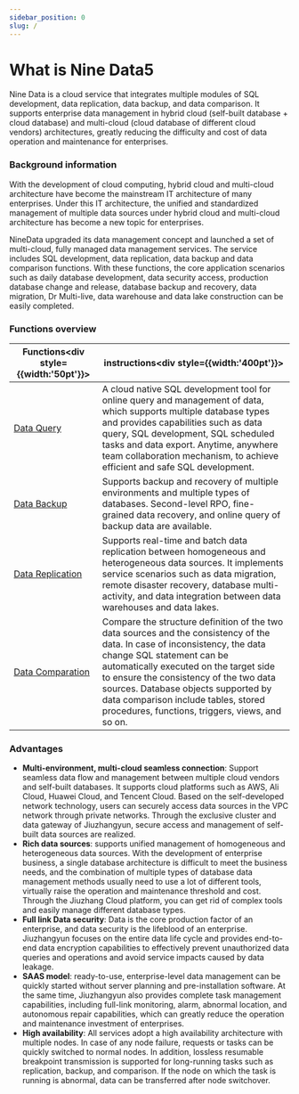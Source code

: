 ```yaml
---
sidebar_position: 0
slug: /
---
```




# What is Nine Data5

Nine Data is a cloud service that integrates multiple modules of SQL development, data replication, data backup, and data comparison. It supports enterprise data management in hybrid cloud (self-built database + cloud database) and multi-cloud (cloud database of different cloud vendors) architectures, greatly reducing the difficulty and cost of data operation and maintenance for enterprises.

### Background information

With the development of cloud computing, hybrid cloud and multi-cloud architecture have become the mainstream IT architecture of many enterprises. Under this IT architecture, the unified and standardized management of multiple data sources under hybrid cloud and multi-cloud architecture has become a new topic for enterprises.

NineData upgraded its data management concept and launched a set of multi-cloud, fully managed data management services. The service includes SQL development, data replication, data backup and data comparison functions. With these functions, the core application scenarios such as daily database development, data security access, production database change and release, database backup and recovery, data migration, Dr Multi-live, data warehouse and data lake construction can be easily completed.

### Functions overview

| Functions<div style={{width:'50pt'}}></div>      | instructions<div style={{width:'400pt'}}></div>              |
| ------------------------------------------------ | ------------------------------------------------------------ |
| [Data Query](/sqldev/intro_sqldev.md)            | A cloud native SQL development tool for online query and management of data, which supports multiple database types and provides capabilities such as data query, SQL development, SQL scheduled tasks and data export. Anytime, anywhere team collaboration mechanism, to achieve efficient and safe SQL development. |
| [Data Backup](/backup_and_restore/intro_back.md) | Supports backup and recovery of multiple environments and multiple types of databases. Second-level RPO, fine-grained data recovery, and online query of backup data are available. |
| [Data Replication](/replication/intro_repli.md)  | Supports real-time and batch data replication between homogeneous and heterogeneous data sources. It implements service scenarios such as data migration, remote disaster recovery, database multi-activity, and data integration between data warehouses and data lakes. |
| [Data Comparation](/compare/intro_comp.md)       | Compare the structure definition of the two data sources and the consistency of the data. In case of inconsistency, the data change SQL statement can be automatically executed on the target side to ensure the consistency of the two data sources. Database objects supported by data comparison include tables, stored procedures, functions, triggers, views, and so on. |

### Advantages

* **Multi-environment, multi-cloud seamless connection**: Support seamless data flow and management between multiple cloud vendors and self-built databases. It supports cloud platforms such as AWS, Ali Cloud, Huawei Cloud, and Tencent Cloud. Based on the self-developed network technology, users can securely access data sources in the VPC network through private networks. Through the exclusive cluster and data gateway of Jiuzhangyun, secure access and management of self-built data sources are realized.
* **Rich data sources**: supports unified management of homogeneous and heterogeneous data sources. With the development of enterprise business, a single database architecture is difficult to meet the business needs, and the combination of multiple types of database data management methods usually need to use a lot of different tools, virtually raise the operation and maintenance threshold and cost. Through the Jiuzhang Cloud platform, you can get rid of complex tools and easily manage different database types.
* **Full link Data security**: Data is the core production factor of an enterprise, and data security is the lifeblood of an enterprise. Jiuzhangyun focuses on the entire data life cycle and provides end-to-end data encryption capabilities to effectively prevent unauthorized data queries and operations and avoid service impacts caused by data leakage.
* **SAAS model**: ready-to-use, enterprise-level data management can be quickly started without server planning and pre-installation software. At the same time, Jiuzhangyun also provides complete task management capabilities, including full-link monitoring, alarm, abnormal location, and autonomous repair capabilities, which can greatly reduce the operation and maintenance investment of enterprises.
* **High availability**: All services adopt a high availability architecture with multiple nodes. In case of any node failure, requests or tasks can be quickly switched to normal nodes. In addition, lossless resumable breakpoint transmission is supported for long-running tasks such as replication, backup, and comparison. If the node on which the task is running is abnormal, data can be transferred after node switchover.

